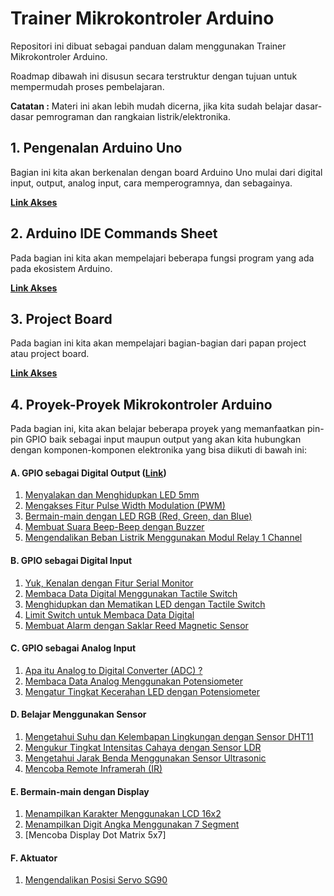 # Trainer Mikrokontroler Arduino

Repositori ini dibuat sebagai panduan dalam menggunakan Trainer Mikrokontroler Arduino.

Roadmap dibawah ini disusun secara terstruktur dengan tujuan untuk mempermudah proses pembelajaran.

**Catatan :** Materi ini akan lebih mudah dicerna, jika kita sudah belajar dasar-dasar pemrograman dan rangkaian listrik/elektronika.

## 1. Pengenalan Arduino Uno

Bagian ini kita akan berkenalan dengan board Arduino Uno mulai dari digital input, output, analog input, cara memperogramnya, dan sebagainya.

**[Link Akses](https://github.com/userdw/Trainer_Mikrokontroler_Arduino/blob/main/Pengenalan%20Arduino%20Uno.md)**

## 2. Arduino IDE Commands Sheet

Pada bagian ini kita akan mempelajari beberapa fungsi program yang ada pada ekosistem Arduino.

**[Link Akses](https://github.com/userdw/Trainer_Mikrokontroler_Arduino/blob/main/Arduino%20IDE%20Commands%20Cheat%20Sheet.md)**

## 3. Project Board

Pada bagian ini kita akan mempelajari bagian-bagian dari papan project atau project board.

**[Link Akses](https://github.com/userdw/Trainer_Mikrokontroler_Arduino/blob/main/Pengenalan%20Papan%20Project%20atauProject%20Board.md)**

## 4. Proyek-Proyek Mikrokontroler Arduino

Pada bagian ini, kita akan belajar beberapa proyek yang memanfaatkan pin-pin GPIO baik sebagai input maupun output yang akan kita hubungkan dengan komponen-komponen elektronika yang bisa diikuti di bawah ini:

#### A. GPIO sebagai Digital Output ([Link](https://github.com/userdw/Trainer_Mikrokontroler_Arduino/tree/main/A_GPIO%20sebagai%20Digital%20Output))
1. [Menyalakan dan Menghidupkan LED 5mm](https://github.com/userdw/Trainer_Mikrokontroler_Arduino/tree/main/A_GPIO%20sebagai%20Digital%20Output/01_Menyalakan%20dan%20Mematikan%20LED%205mm)
2. [Mengakses Fitur Pulse Width Modulation (PWM)](https://github.com/userdw/Trainer_Mikrokontroler_Arduino/tree/main/A_GPIO%20sebagai%20Digital%20Output/02_Mengakses%20Fitur%20Pulse%20Width%20Modulation%20(PWM))
3. [Bermain-main dengan LED RGB (Red, Green, dan Blue)](https://github.com/userdw/Trainer_Mikrokontroler_Arduino/tree/main/A_GPIO%20sebagai%20Digital%20Output/03_Bermain-main%20dengan%20LED%20RGB%20(Red%2C%20Green%2C%20dan%20Blue))
4. [Membuat Suara Beep-Beep dengan Buzzer](https://github.com/userdw/Trainer_Mikrokontroler_Arduino/tree/main/A_GPIO%20sebagai%20Digital%20Output/04_Membuat%20Bunyi%20Beep-Beep%20dengan%20Buzzer)
5. [Mengendalikan Beban Listrik Menggunakan Modul Relay 1 Channel](https://github.com/userdw/Trainer_Mikrokontroler_Arduino/tree/main/A_GPIO%20sebagai%20Digital%20Output/05_Mengontrol%20Beban%20Listrik%20dengan%20Relay%201%20Channel)

#### B. GPIO sebagai Digital Input
1. [Yuk, Kenalan dengan Fitur Serial Monitor](https://github.com/userdw/Trainer_Mikrokontroler_Arduino/tree/main/B_GPIO%20sebagai%20Digital%20Input/01_Kenalan%20dengan%20Serial%20Monitor) 
2. [Membaca Data Digital Menggunakan Tactile Switch](https://github.com/userdw/Trainer_Mikrokontroler_Arduino/tree/main/B_GPIO%20sebagai%20Digital%20Input/02_Membaca%20Data%20Digital%20Menggunakan%20Tactile%20Switch)
3. [Menghidupkan dan Mematikan LED dengan Tactile Switch](https://github.com/userdw/Trainer_Mikrokontroler_Arduino/tree/main/B_GPIO%20sebagai%20Digital%20Input/03_Menghidupkan%20dan%20Mematikan%20LED%20dengan%20Tactile%20Switch)
4. [Limit Switch untuk Membaca Data Digital](https://github.com/userdw/Trainer_Mikrokontroler_Arduino/tree/main/B_GPIO%20sebagai%20Digital%20Input/04_Limit%20Switch%20untuk%20Membaca%20Data%20Digital)
5. [Membuat Alarm dengan Saklar Reed Magnetic Sensor](https://github.com/userdw/Trainer_Mikrokontroler_Arduino/tree/main/B_GPIO%20sebagai%20Digital%20Input/05_Membuat%20Alarm%20dengan%20Saklar%20Reed%20Magnetic%20Sensor)

#### C. GPIO sebagai Analog Input
1. [Apa itu Analog to Digital Converter (ADC) ?](https://github.com/userdw/Trainer_Mikrokontroler_Arduino/tree/main/C_Analog%20Input/01_Apa%20itu%20Analog%20to%20Digital%20Converter%20(ADC))
2. [Membaca Data Analog Menggunakan Potensiometer](https://github.com/userdw/Trainer_Mikrokontroler_Arduino/tree/main/C_Analog%20Input/02_Baca%20Data%20Analog%20menggunakan%20Potensiometer)
3. [Mengatur Tingkat Kecerahan LED dengan Potensiometer](https://github.com/userdw/Trainer_Mikrokontroler_Arduino/tree/main/C_Analog%20Input/03_Mengatur%20Tingkat%20Kecerahan%20LED%20dengan%20Potensiometer)

#### D. Belajar Menggunakan Sensor
1. [Mengetahui Suhu dan Kelembapan Lingkungan dengan Sensor DHT11](https://github.com/userdw/Trainer_Mikrokontroler_Arduino/tree/main/D_Belajar%20Menggunakan%20Sensor/01_Mengetahui%20Suhu%20dan%20Kelembapan%20Lingkungan%20dengan%20Sensor%20DHT11)
2. [Mengukur Tingkat Intensitas Cahaya dengan Sensor LDR](https://github.com/userdw/Trainer_Mikrokontroler_Arduino/tree/main/D_Belajar%20Menggunakan%20Sensor/02_Mengukur%20Tingkat%20Intensitas%20Cahaya%20dengan%20LDR)
3. [Mengetahui Jarak Benda Menggunakan Sensor Ultrasonic](https://github.com/userdw/Trainer_Mikrokontroler_Arduino/tree/main/D_Belajar%20Menggunakan%20Sensor/03_Menghitung%20Jarak%20Benda%20menggunakan%20Sensor%20Ultrasonik%20HC-SR04)
4. [Mencoba Remote Inframerah (IR)](https://github.com/userdw/Trainer_Mikrokontroler_Arduino/tree/main/D_Belajar%20Menggunakan%20Sensor/04_Mencoba%20Remote%20Inframerah%20(IR))

#### E. Bermain-main dengan Display
1. [Menampilkan Karakter Menggunakan LCD 16x2](https://github.com/userdw/Trainer_Mikrokontroler_Arduino/tree/main/E_Bermain-main%20dengan%20Display/01_Menampilkan%20Karakter%20Menggunakan%20LCD%2016x2)
2. [Menampilkan Digit Angka Menggunakan 7 Segment](https://github.com/userdw/Trainer_Mikrokontroler_Arduino/tree/main/E_Bermain-main%20dengan%20Display/02_Menampilkan%20Digit%20Angka%20Menggunakan%207%20Segment)
3. [Mencoba Display Dot Matrix 5x7]

#### F. Aktuator
1. [Mengendalikan Posisi Servo SG90](https://github.com/userdw/Trainer_Mikrokontroler_Arduino/tree/main/F_Aktuator/01_Mengendalikan%20Posisi%20Servo%20SG90)









